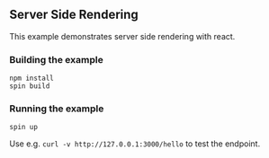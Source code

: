 ## Server Side Rendering

This example demonstrates server side rendering with react.

### Building the example

```
npm install
spin build
```

### Running the example

```
spin up
```

Use e.g. `curl -v http://127.0.0.1:3000/hello` to test the endpoint.